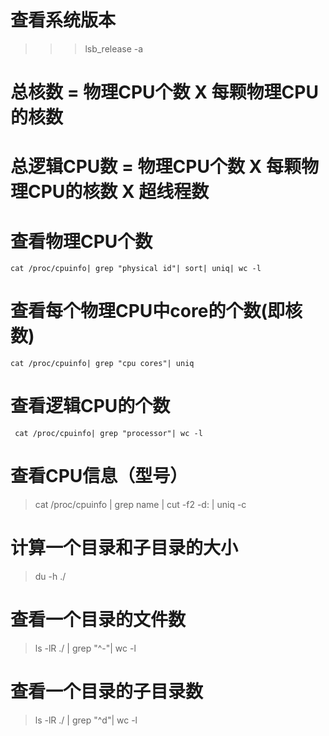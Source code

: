 # 查看系统版本
>>> lsb_release -a

# 总核数 = 物理CPU个数 X 每颗物理CPU的核数 
# 总逻辑CPU数 = 物理CPU个数 X 每颗物理CPU的核数 X 超线程数

# 查看物理CPU个数
```
cat /proc/cpuinfo| grep "physical id"| sort| uniq| wc -l
```

# 查看每个物理CPU中core的个数(即核数)
```
cat /proc/cpuinfo| grep "cpu cores"| uniq
```

# 查看逻辑CPU的个数
``` cat /proc/cpuinfo| grep "processor"| wc -l```


# 查看CPU信息（型号）
> cat /proc/cpuinfo | grep name | cut -f2 -d: | uniq -c

# 计算一个目录和子目录的大小
> du -h  ./

# 查看一个目录的文件数
> ls -lR ./ | grep "^-"| wc -l

# 查看一个目录的子目录数
> ls -lR ./ | grep "^d"| wc -l
